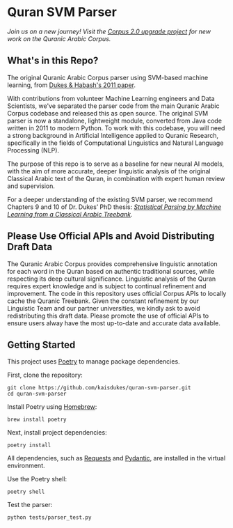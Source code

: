 # Quran SVM Parser

*Join us on a new journey! Visit the [Corpus 2.0 upgrade project](https://github.com/kaisdukes/quranic-corpus) for new work on the Quranic Arabic Corpus.*

## What's in this Repo?

The original Quranic Arabic Corpus parser using SVM-based machine learning, from [Dukes & Habash's 2011 paper](https://github.com/kaisdukes/quran-svm-parser/blob/main/W11-2912.pdf). 

With contributions from volunteer Machine Learning engineers and Data Scientists, we've separated the parser code from the main Quranic Arabic Corpus codebase and released this as open source. The original SVM parser is now a standalone, lightweight module, converted from Java code written in 2011 to modern Python. To work with this codebase, you will need a strong background in Artificial Intelligence applied to Quranic Research, specifically in the fields of Computational Linguistics and Natural Language Processing (NLP).

The purpose of this repo is to serve as a baseline for new neural AI models, with the aim of more accurate, deeper linguistic analysis of the original Classical Arabic text of the Quran, in combination with expert human review and supervision.

For a deeper understanding of the existing SVM parser, we recommend Chapters 9 and 10 of Dr. Dukes’ PhD thesis: *[Statistical Parsing by Machine Learning from a Classical Arabic Treebank](https://arxiv.org/pdf/1510.07193.pdf)*.

## Please Use Official APIs and Avoid Distributing Draft Data

The Quranic Arabic Corpus provides comprehensive linguistic annotation for each word in the Quran based on authentic traditional sources, while respecting its deep cultural significance. Linguistic analysis of the Quran requires expert knowledge and is subject to continual refinement and improvement. The code in this repository uses official Corpus APIs to locally cache the Quranic Treebank. Given the constant refinement by our Linguistic Team and our partner universities, we kindly ask to avoid redistributing this draft data. Please promote the use of official APIs to ensure users alway have the most up-to-date and accurate data available.

## Getting Started

This project uses [Poetry](https://python-poetry.org) to manage package dependencies.

First, clone the repository:

```
git clone https://github.com/kaisdukes/quran-svm-parser.git
cd quran-svm-parser
```

Install Poetry using [Homebrew](https://brew.sh):

```
brew install poetry
```

Next, install project dependencies:

```
poetry install
```

All dependencies, such as [Requests](https://requests.readthedocs.io/en/latest) and [Pydantic](https://github.com/pydantic/pydantic), are installed in the virtual environment.

Use the Poetry shell:

```
poetry shell
```

Test the parser:

```
python tests/parser_test.py
```